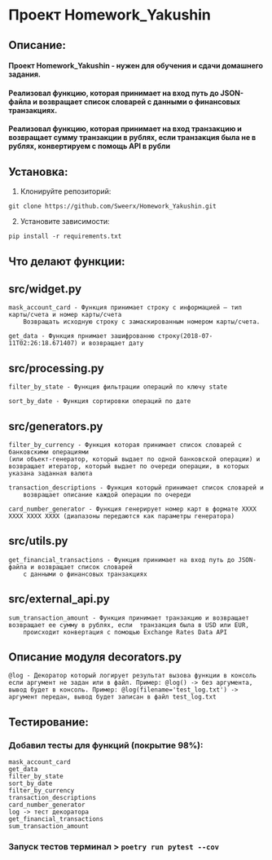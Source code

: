 # Проект Homework_Yakushin

## Описание:

#### Проект Homework_Yakushin - нужен для обучения и сдачи домашнего задания.

#### Реализовал функцию, которая принимает на вход путь до JSON-файла и возвращает список словарей с данными о финансовых транзакциях.
#### Реализовал функцию, которая принимает на вход транзакцию и возвращает сумму транзакции в рублях, если транзакция была не в рублях, конвертируем с помощь API в рубли

## Установка:

1. Клонируйте репозиторий:
```
git clone https://github.com/Sweerx/Homework_Yakushin.git
```
2. Установите зависимости:
```
pip install -r requirements.txt
```

## Что делают функции:
## src/widget.py
```
mask_account_card - Функция принимает строку с информацией — тип карты/счета и номер карты/счета
    Возвращать исходную строку с замаскированным номером карты/счета.

get_data - Функция прнимает зашифрованню строку(2018-07-11T02:26:18.671407) и возвращает дату
```

## src/processing.py
```
filter_by_state - Функция фильтрации операций по ключу state

sort_by_date - Функция сортировки операций по дате
```

## src/generators.py
```
filter_by_currency - Функция которая принимает список словарей с банковскими операциями 
(или объект-генератор, который выдает по одной банковской операции) и возвращает итератор, который выдает по очереди операции, в которых указана заданная валюта

transaction_descriptions - Функция который принимает список словарей и
    возвращает описание каждой операции по очереди
    
card_number_generator - Функция генерирует номер карт в формате XXXX XXXX XXXX XXXX (диапазоны передаются как параметры генератора)
```

## src/utils.py
```
get_financial_transactions - Функция принимает на вход путь до JSON-файла и возвращает список словарей
    с данными о финансовых транзакциях
```

## src/external_api.py
```
sum_transaction_amount - Функция принимает транзакцию и возвращает возвращает ее сумму в рублях, если  транзакция была в USD или EUR,
    происходит конвертация с помощью Exchange Rates Data API
```

## Описание модуля decorators.py
``
@log - Декоратор который логирует результат вызова функции в консоль если аргумент не задан или в файл.
    Пример: @log() -> без аргумента, вывод будет в консоль.
    Пример: @log(filename='test_log.txt') -> аргумент передан, вывод будет записан в файл test_log.txt
``

## Тестирование:

### Добавил тесты для функций (покрытие 98%):
```
mask_account_card
get_data
filter_by_state
sort_by_date
filter_by_currency
transaction_descriptions
card_number_generator
log -> тест декоратора
get_financial_transactions
sum_transaction_amount
```


### Запуск тестов терминал > ```poetry run pytest --cov```
